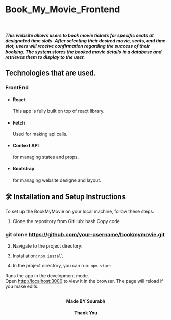 # Book_My_Movie_Frontend

<br>
<h5>This website allows users to book movie tickets for specific seats at designated time slots. After selecting their desired movie, seats, and time slot, users will receive confirmation regarding the success of their booking. The system stores the booked movie details in a database and retrieves them to display to the user.</h5>




## Technologies that are used.

### FrontEnd
- #### React  
    This app is fully built on top of react library.
- #### Fetch
    Used for making api calls.
- #### Context API
    for managing states and props.
- #### Bootstrap
    for managing website designe and layout.



## 🛠 Installation and Setup Instructions

To set up the BookMyMovie  on your local machine, follow these steps:

1. Clone the repository from GitHub:
bash
Copy code
### git clone https://github.com/your-username/bookmymovie.git


2. Navigate to the project directory:

3. Installation: `npm install`

4. In the project directory, you can run: `npm start`

Runs the app in the development mode.\
Open [http://localhost:3000](http://localhost:3000) to view it in the browser.
The page will reload if you make edits.

##
<h4 align="center">Made BY Sourabh</h4>
<h4 align="center">Thank You</h4>
